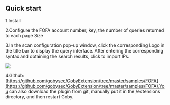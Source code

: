 ## Quick start
1.Install

2.Configure the FOFA account number, key, the number of queries returned to each page Size

3.In the scan configuration pop-up window, click the corresponding Logo in the title bar to display the query interface. After entering the corresponding syntax and obtaining the search results, click to import IPs.

![](static/img/extension/ex-fofa.gif)

4.Github: [https://github.com/gobysec/GobyExtension/tree/master/samples/FOFA](https://github.com/gobysec/GobyExtension/tree/master/samples/FOFA),You can also download the plugin from git, manually put it in the /extensions directory, and then restart Goby.
